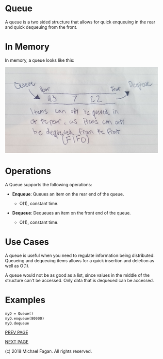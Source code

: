 # Queue

A queue is a two sided structure that allows for quick enqueuing in the rear and quick dequeuing from the front.

# In Memory

In memory, a queue looks like this:

![Image of Queue in Memory](images/queue_memory.jpg)

# Operations

A Queue supports the following operations:

* **Enqueue**: Queues an item on the rear end of the queue.
  * O(1), constant time.

* **Dequeue**: Dequeues an item on the front end of the queue.
  * O(1), constant time.

# Use Cases

A queue is useful when you need to regulate information being distributed. Queueing and dequeuing items allows for a quick insertion and deletion as well as O(1).

A queue would not be as good as a list, since values in the middle of the structure can't be accessed. Only data that is dequeued can be accessed.
# Examples

~~~
myQ = Queue()
myQ.enqueue(80000)
myQ.dequeue
~~~

[PREV PAGE](binaryheap.md)

[NEXT PAGE](deque.md)

(c) 2018 Michael Fagan. All rights reserved.
